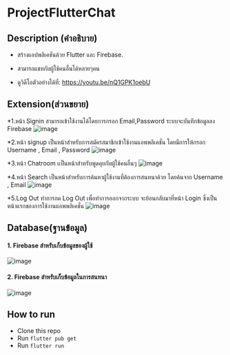 # ProjectFlutterChat

## Description (คำอธิบาย)
* สร้างแอปพลิเคชันด้วย Flutter และ Firebase.
*  สามารถแชทกับผู้ใช้คนอื่นได้หลายๆคน
  
* ดูวิดีโอตัวอย่างได้ที่: https://youtu.be/nQ1GPK1oebU

## Extension(ส่วนขยาย)
*1.หน้า Signin สามารถเข้าใช้งานได้โดยการกรอก Email,Password ระบบจะบันทึกข้อมูลลง Firebase
  ![image](https://www.img.in.th/images/0b20e664481e21232e8b1c7ed65673af.png)
  
*2.หน้า signup เป็นหน้าสำหรับการสมัครสมาชิกเข้าใช้งานแอพพลิเคชั่น โดยมีการให้กรอก Username , Email , Password
  ![image](https://www.img.in.th/images/869fc02f6c5971ac6e3c0f345ab7890b.png)
  
*3.หน้า Chatroom เเป็นหน้าสำหรับพูดคุยกับผู้ใช้คนอื่นๆ
  ![image]()
  
*4.หน้า Search เป็นหน้าสำหรับการค้นหาผู้ใช้งานที่ต้องการสนทนาด้วย โดยค้นจาก Username , Email
  ![image]()
  
*5.Log Out ทำการกด Log Out เพื่อทำการออกจากระบบ จะย้อนกลับมาที่หน้า Login ซึ่งเป็นหน้าแรกของการใช้งานแอพพลิเคชั่น
  ![image]()
  
## Database(ฐานข้อมูล)
  #### 1. Firebase สำหรับเก็บข้อมูลของผู้ใช้
 
![image]()


#### 2. Firebase สำหรับเก็บข้อมูลในการสนทนา

![image]()





## How to run
* Clone this repo
* Run `flutter pub get`
* Run `flutter run` 
